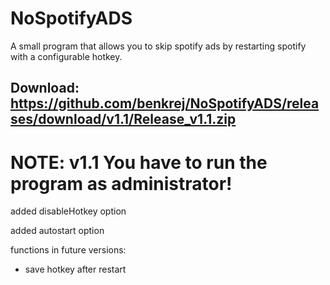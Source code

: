 # NoSpotifyADS
A small program that allows you to skip spotify ads by restarting spotify with a configurable hotkey.

Download: https://github.com/benkrej/NoSpotifyADS/releases/download/v1.1/Release_v1.1.zip
----

# NOTE: v1.1 You have to run the program as administrator!

added disableHotkey option

added autostart option



functions in future versions:

- save hotkey after restart 

